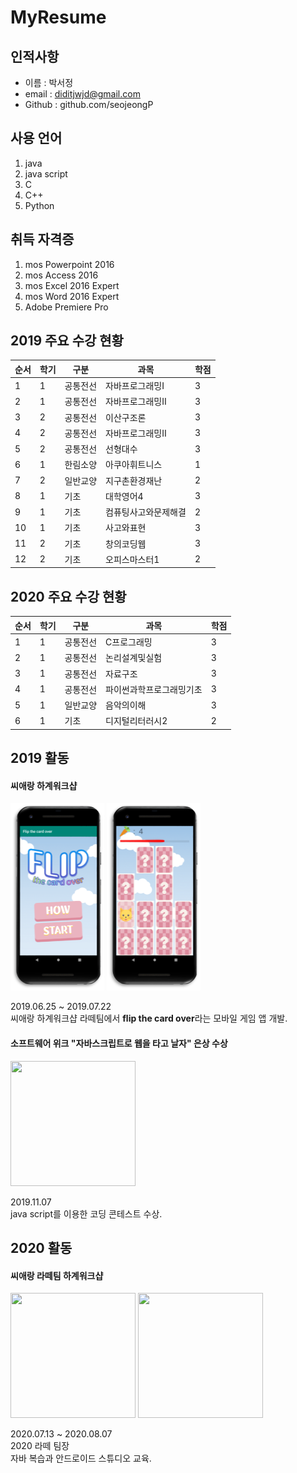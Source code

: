 # MyResume

## 인적사항  

* 이름 : 박서정  
* email : diditjwjd@gmail.com
* Github : github.com/seojeongP

## 사용 언어
1. java
2. java script
3. C
4. C++
5. Python

## 취득 자격증
1. mos Powerpoint 2016
2. mos Access 2016
3. mos Excel 2016 Expert
4. mos Word 2016 Expert
5. Adobe Premiere Pro

## 2019 주요 수강 현황
|순서|학기|구분|과목|학점|  
|---|---|---|---|---|  
|1|1|공통전선|자바프로그래밍I|3|
|2|1|공통전선|자바프로그래밍II|3|  
|3|2|공통전선|이산구조론|3|  
|4|2|공통전선|자바프로그래밍II|3|  
|5|2|공통전선|선형대수|3|  
|6|1|한림소양|아쿠아휘트니스|1|  
|7|2|일반교양|지구촌환경재난|2|  
|8|1|기초|대학영어4|3|  
|9|1|기초|컴퓨팅사고와문제해결|2|  
|10|1|기초|사고와표현|3|  
|11|2|기초|창의코딩웹|3|  
|12|2|기초|오피스마스터1|2|  


## 2020 주요 수강 현황
|순서|학기|구분|과목|학점|  
|---|---|---|---|---|  
|1|1|공통전선|C프로그래밍|3|
|2|1|공통전선|논리설계및실험|3|  
|3|1|공통전선|자료구조|3|  
|4|1|공통전선|파이썬과학프로그래밍기초|3|  
|5|1|일반교양|음악의이해|3|  
|6|1|기초|디지털리터러시2|2|  

## 2019 활동
#### 씨애랑 하계워크샵
<div>
<img src=flip2.png width=150 height=300>  
<img src=flip.png width=150 height=300>
  </div>
  
2019.06.25 ~ 2019.07.22    
씨애랑 하계워크샵 라떼팀에서 **flip the card over**라는 모바일 게임 앱 개발.    

#### 소프트웨어 위크 "자바스크립트로 웹을 타고 날자" 은상 수상
<div>
<image src=javascript2.jpg width=200 height=200>
  </div>
  
2019.11.07  
java script를 이용한 코딩 콘테스트 수상.   
  
## 2020 활동
#### 씨애랑 라떼팀 하계워크샵
<div>
  <image src=drawing.jpg width=200 height=200>
  <image src=latte.png width=200 height=200>
    </div>
    
2020.07.13 ~ 2020.08.07  
2020 라떼 팀장  
자바 복습과 안드로이드 스튜디오 교육.       

